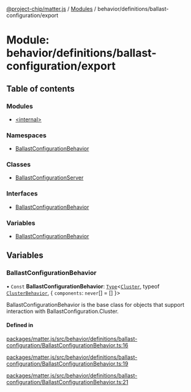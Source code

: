 [@project-chip/matter.js](../README.md) / [Modules](../modules.md) / behavior/definitions/ballast-configuration/export

# Module: behavior/definitions/ballast-configuration/export

## Table of contents

### Modules

- [\<internal\>](behavior_definitions_ballast_configuration_export._internal_.md)

### Namespaces

- [BallastConfigurationBehavior](behavior_definitions_ballast_configuration_export.BallastConfigurationBehavior.md)

### Classes

- [BallastConfigurationServer](../classes/behavior_definitions_ballast_configuration_export.BallastConfigurationServer.md)

### Interfaces

- [BallastConfigurationBehavior](../interfaces/behavior_definitions_ballast_configuration_export.BallastConfigurationBehavior-1.md)

### Variables

- [BallastConfigurationBehavior](behavior_definitions_ballast_configuration_export.md#ballastconfigurationbehavior)

## Variables

### BallastConfigurationBehavior

• `Const` **BallastConfigurationBehavior**: [`Type`](../interfaces/behavior_cluster_export.ClusterBehavior.Type.md)\<[`Cluster`](../interfaces/cluster_export.BallastConfiguration.Cluster.md), typeof [`ClusterBehavior`](behavior_cluster_export.ClusterBehavior.md), \{ `components`: `never`[] = [] }\>

BallastConfigurationBehavior is the base class for objects that support interaction with BallastConfiguration.Cluster.

#### Defined in

[packages/matter.js/src/behavior/definitions/ballast-configuration/BallastConfigurationBehavior.ts:16](https://github.com/project-chip/matter.js/blob/3adaded6/packages/matter.js/src/behavior/definitions/ballast-configuration/BallastConfigurationBehavior.ts#L16)

[packages/matter.js/src/behavior/definitions/ballast-configuration/BallastConfigurationBehavior.ts:19](https://github.com/project-chip/matter.js/blob/3adaded6/packages/matter.js/src/behavior/definitions/ballast-configuration/BallastConfigurationBehavior.ts#L19)

[packages/matter.js/src/behavior/definitions/ballast-configuration/BallastConfigurationBehavior.ts:21](https://github.com/project-chip/matter.js/blob/3adaded6/packages/matter.js/src/behavior/definitions/ballast-configuration/BallastConfigurationBehavior.ts#L21)
